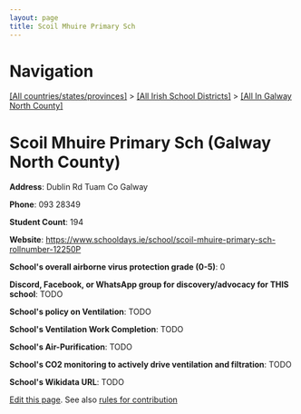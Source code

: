 ```yaml
---
layout: page
title: Scoil Mhuire Primary Sch
---
```

# Navigation

[[All countries/states/provinces]](../../..) > [[All Irish School Districts]](../..) > [[All In Galway North County]](..)

# Scoil Mhuire Primary Sch (Galway North County)

**Address**: Dublin Rd Tuam Co Galway

**Phone**: 093 28349

**Student Count**: 194

**Website**: <https://www.schooldays.ie/school/scoil-mhuire-primary-sch-rollnumber-12250P>

**School's overall airborne virus protection grade (0-5)**: 0

**Discord, Facebook, or WhatsApp group for discovery/advocacy for THIS school**: TODO

**School's policy on Ventilation**: TODO

**School's Ventilation Work Completion**: TODO

**School's Air-Purification**: TODO

**School's CO2 monitoring to actively drive ventilation and filtration**: TODO

**School's Wikidata URL**: TODO


[Edit this page](https://github.com/ventilate-schools/Ireland/edit/main/./Galway_North_County/Scoil_Mhuire_Primary_Sch.md). See also [rules for contribution](../../../contribution-rules/)